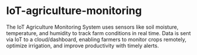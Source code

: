 # IoT-agriculture-monitoring
The IoT Agriculture Monitoring System uses sensors like soil moisture, temperature, and humidity to track farm conditions in real time. Data is sent via IoT to a cloud/dashboard, enabling farmers to monitor crops remotely, optimize irrigation, and improve productivity with timely alerts.
